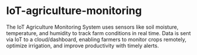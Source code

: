 # IoT-agriculture-monitoring
The IoT Agriculture Monitoring System uses sensors like soil moisture, temperature, and humidity to track farm conditions in real time. Data is sent via IoT to a cloud/dashboard, enabling farmers to monitor crops remotely, optimize irrigation, and improve productivity with timely alerts.
